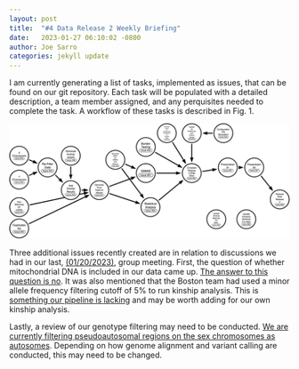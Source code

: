 ```yaml
---
layout: post
title:  "#4 Data Release 2 Weekly Briefing"
date:   2023-01-27 06:10:02 -0800
author: Joe Sarro
categories: jekyll update
---
```


I am currently generating a list of tasks, implemented as issues, that can be found on our git repository. Each task will be populated with a detailed description, a team member assigned, and any perquisites needed to complete the task. A workflow of these tasks is described in Fig. 1. 

![Fig 1. Graph describing the workflow of tasks needed to be performed to complete Data Release 2](/assets/Data-release-2-task-workflow-with-labels.png)

Three additional issues recently created are in relation to discussions we had in our last, [(01/20/2023)](https://github.com/va-big-data-genomics/va-big-data-genomics.github.io/blob/main/_posts/2023-01-20-Data-Release2-Update-Joe-Sarro.markdown), group meeting. First, the question of whether mitochondrial DNA is included in our data came up. [The answer to this question is no](https://github.com/va-big-data-genomics/mvp-wgs-snp-indel-release/issues/39). It was also mentioned that the Boston team had used a minor allele frequency filtering cutoff of 5% to run kinship analysis. This is [something our pipeline is lacking](https://github.com/va-big-data-genomics/mvp-wgs-snp-indel-release/issues/38) and may be worth adding for our own kinship analysis. 

Lastly, a review of our genotype filtering may need to be conducted. [We are currently filtering pseudoautosomal regions on the sex chromosomes as autosomes](https://github.com/va-big-data-genomics/mvp-wgs-snp-indel-release/issues/37). Depending on how genome alignment and variant calling are conducted, this may need to be changed.
